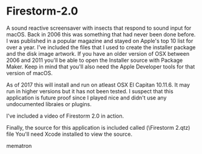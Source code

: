 # Firestorm-2.0
A sound reactive screensaver with insects that respond to sound input for macOS.  Back in 2006 this was something that had never been done before.  I was published in a popular magazine and stayed on Apple's top 10 list for over a year. I've included the files that I used to create the installer package and the disk image artwork.  If you have an older version of OSX between 2006 and 2011 you'll be able to open the Installer source with Package Maker.  Keep in mind that you'll also need the Apple Developer tools for that version of macOS.

As of 2017 this will install and run on atleast OSX El Capitan 10.11.6.  It may run in higher versions but it has not been tested.  I suspect that this application is future proof since I played nice and didn't use any undocumented libraies or plugins.

I've included a video of Firestorm 2.0 in action.

Finally, the source for this application is included called (\Firestorm 2.qtz) file  You'll need Xcode installed to view the source. 

mematron
